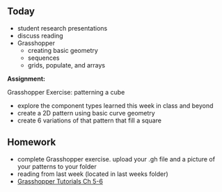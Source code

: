 
## Today

- student research presentations
- discuss reading
- Grasshopper
  - creating basic geometry
  - sequences
  - grids, populate, and arrays

**Assignment:**

Grasshopper Exercise: patterning a cube
- explore the component types learned this week in class and beyond
- create a 2D pattern using basic curve geometry
- create 6 variations of that pattern that fill a square

## Homework

- complete Grasshopper exercise. upload your .gh file and a picture of your patterns to your folder
- reading from last week (located in last weeks folder)
- [Grasshopper Tutorials Ch 5-6](https://www.youtube.com/playlist?list=PLGV167zE8gnUzZxgWwPkqPQrofJsXtB4g)
